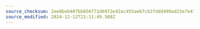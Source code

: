 ```yaml
---
source_checksum: 2ee8beb407bb656f71d6972e42ac455ae67cb3fddd499ad23e7e475411ca9fb8
source_modified: 2024-12-12T21:11:49.588Z
---
```


